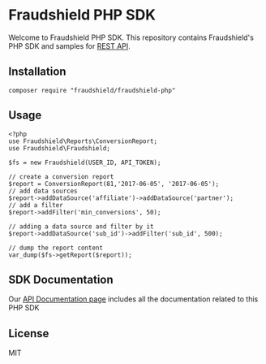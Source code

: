 # Fraudshield PHP SDK
Welcome to Fraudshield PHP SDK. This repository contains Fraudshield's PHP SDK and samples for [REST API](http://developers.24metrics.com/).

## Installation
`composer require "fraudshield/fraudshield-php"`

## Usage
```
<?php
use Fraudshield\Reports\ConversionReport;
use Fraudshield\Fraudshield;

$fs = new Fraudshield(USER_ID, API_TOKEN);

// create a conversion report
$report = ConversionReport(81,'2017-06-05', '2017-06-05');
// add data sources
$report->addDataSource('affiliate')->addDataSource('partner');
// add a filter
$report->addFilter('min_conversions', 50);

// adding a data source and filter by it
$report->addDataSource('sub_id')->addFilter('sub_id', 500); 

// dump the report content
var_dump($fs->getReport($report));
```

## SDK Documentation
Our [API Documentation page](http://developers.24metrics.com/) includes all the documentation related to this PHP SDK

## License
MIT
